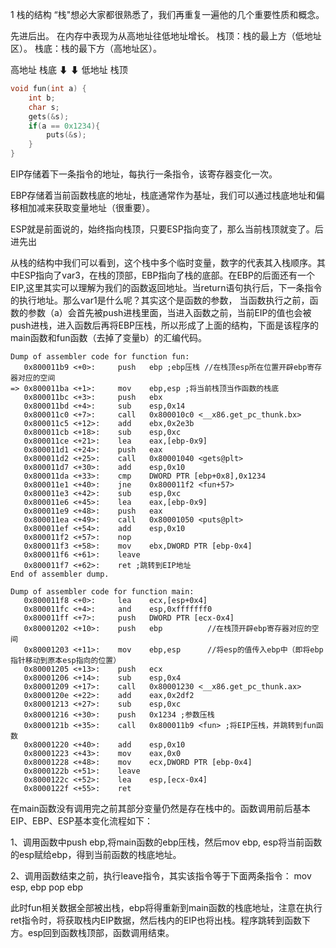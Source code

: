 1 栈的结构
“栈"想必大家都很熟悉了，我们再重复一遍他的几个重要性质和概念。

先进后出。
在内存中表现为从高地址往低地址增长。
栈顶：栈的最上方（低地址区）。
栈底：栈的最下方（高地址区）。

高地址    栈底
  ⬇        ⬇
低地址    栈顶

```c
void fun(int a) {
	int b;
	char s;
	gets(&s);
	if(a == 0x1234){
		puts(&s);
	}
}
```
EIP存储着下一条指令的地址，每执行一条指令，该寄存器变化一次。

EBP存储着当前函数栈底的地址，栈底通常作为基址，我们可以通过栈底地址和偏移相加减来获取变量地址（很重要）。

ESP就是前面说的，始终指向栈顶，只要ESP指向变了，那么当前栈顶就变了。后进先出

从栈的结构中我们可以看到，这个栈中多个临时变量，数字的代表其入栈顺序。其中ESP指向了var3，在栈的顶部，EBP指向了栈的底部。在EBP的后面还有一个EIP,这里其实可以理解为我们的函数返回地址。当return语句执行后，下一条指令的执行地址。那么var1是什么呢？其实这个是函数的参数，
当函数执行之前，函数的参数（a）会首先被push进栈里面，当进入函数之前，当前EIP的值也会被push进栈，进入函数后再将EBP压栈，所以形成了上面的结构，下面是该程序的main函数和fun函数（去掉了变量b）的汇编代码。

```Assembly Language
Dump of assembler code for function fun:
   0x800011b9 <+0>:     push   ebp ;ebp压栈 //在栈顶esp所在位置开辟ebp寄存器对应的空间
=> 0x800011ba <+1>:     mov    ebp,esp ;将当前栈顶当作函数的栈底
   0x800011bc <+3>:     push   ebx
   0x800011bd <+4>:     sub    esp,0x14
   0x800011c0 <+7>:     call   0x800010c0 <__x86.get_pc_thunk.bx>
   0x800011c5 <+12>:    add    ebx,0x2e3b
   0x800011cb <+18>:    sub    esp,0xc
   0x800011ce <+21>:    lea    eax,[ebp-0x9]
   0x800011d1 <+24>:    push   eax
   0x800011d2 <+25>:    call   0x80001040 <gets@plt>
   0x800011d7 <+30>:    add    esp,0x10
   0x800011da <+33>:    cmp    DWORD PTR [ebp+0x8],0x1234
   0x800011e1 <+40>:    jne    0x800011f2 <fun+57>
   0x800011e3 <+42>:    sub    esp,0xc
   0x800011e6 <+45>:    lea    eax,[ebp-0x9]
   0x800011e9 <+48>:    push   eax
   0x800011ea <+49>:    call   0x80001050 <puts@plt>
   0x800011ef <+54>:    add    esp,0x10
   0x800011f2 <+57>:    nop
   0x800011f3 <+58>:    mov    ebx,DWORD PTR [ebp-0x4]
   0x800011f6 <+61>:    leave
   0x800011f7 <+62>:    ret ;跳转到EIP地址
End of assembler dump.
```

```Assembly Language
Dump of assembler code for function main:
   0x800011f8 <+0>:     lea    ecx,[esp+0x4]
   0x800011fc <+4>:     and    esp,0xfffffff0
   0x800011ff <+7>:     push   DWORD PTR [ecx-0x4]
   0x80001202 <+10>:    push   ebp          //在栈顶开辟ebp寄存器对应的空间
   0x80001203 <+11>:    mov    ebp,esp      //将esp的值传入ebp中（即将ebp指针移动到原本esp指向的位置）
   0x80001205 <+13>:    push   ecx
   0x80001206 <+14>:    sub    esp,0x4
   0x80001209 <+17>:    call   0x80001230 <__x86.get_pc_thunk.ax>
   0x8000120e <+22>:    add    eax,0x2df2
   0x80001213 <+27>:    sub    esp,0xc
   0x80001216 <+30>:    push   0x1234 ;参数压栈
   0x8000121b <+35>:    call   0x800011b9 <fun> ;将EIP压栈，并跳转到fun函数
   0x80001220 <+40>:    add    esp,0x10
   0x80001223 <+43>:    mov    eax,0x0
   0x80001228 <+48>:    mov    ecx,DWORD PTR [ebp-0x4]
   0x8000122b <+51>:    leave
   0x8000122c <+52>:    lea    esp,[ecx-0x4]
   0x8000122f <+55>:    ret
```

在main函数没有调用完之前其部分变量仍然是存在栈中的。函数调用前后基本EIP、EBP、ESP基本变化流程如下：

1、调用函数中push ebp,将main函数的ebp压栈，然后mov ebp, esp将当前函数的esp赋给ebp，得到当前函数的栈底地址。

2、调用函数结束之前，执行leave指令，其实该指令等于下面两条指令：
mov esp, ebp
pop ebp

此时fun相关数据全部被出栈，ebp将得重新到main函数的栈底地址，注意在执行ret指令时，将获取栈内EIP数据，然后栈内的EIP也将出栈。程序跳转到函数下方。esp回到函数栈顶部，函数调用结束。

